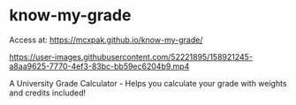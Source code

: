 # know-my-grade
Access at: https://mcxpak.github.io/know-my-grade/

https://user-images.githubusercontent.com/52221895/158921245-a8aa9625-7770-4ef3-83bc-bb59ec6204b9.mp4


A University Grade Calculator - Helps you calculate your grade with weights and credits included!
